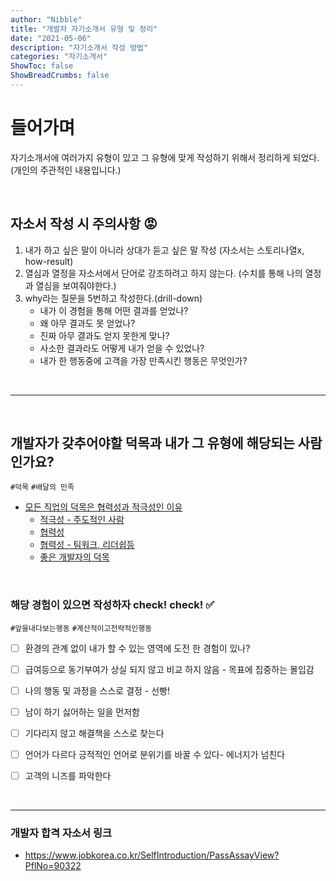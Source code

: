 ```yaml
---
author: "Nibble"
title: "개발자 자기소개서 유형 및 정리"
date: "2021-05-06"
description: "자기소개서 작성 방법"
categories: "자기소개서"
ShowToc: false
ShowBreadCrumbs: false
---
```


# 들어가며
자기소개서에 여러가지 유형이 있고 그 유형에 맞게 작성하기 위해서 정리하게 되었다. 
(개인의 주관적인 내용입니다.)

<br />

## 자소서 작성 시 주의사항 😡
1. 내가 하고 싶은 말이 아니라 상대가 듣고 싶은 말 작성 (자소서는 스토리나열x, how-result)
2. 열심과 열정을 자소서에서 단어로 강조하려고 하지 않는다. (수치를 통해 나의 열정과 열심을 보여줘야한다.)
3. why라는 질문을 5번하고 작성한다.(drill-down)
   - 내가  이 경험을 통해 어떤 결과를 얻었나?
   - 왜 아무 결과도 못 얻었나?
   - 진짜 아무 결과도 얻지 못한게 맞나?
   - 사소한 결과라도 어떻게 내가 얻을 수 있었나?
   - 내가 한 행동중에 고객을 가장 만족시킨 행동은 무엇인가?

<br />

-----

<br />

## 개발자가 갖추어야할 덕목과 내가 그 유형에 해당되는 사람인가요?
`#덕목` `#배달의 민족`

- [모든 직업의 덕목은 협력성과 적극성인 이유](https://www.youtube.com/watch?v=botJImBbv1k)
  - [적극성 - 주도적인 사람](https://www.youtube.com/watch?v=QQwcDZO09ck)
  - [협력성](https://www.youtube.com/watch?v=4m7Fk5Zbx2c)
  - [협력성 -  팀워크, 리더쉽등](https://www.youtube.com/watch?v=gz6GpM9HocE)
  - [좋은 개발자의 덕목](https://sungmin1.tistory.com/37)

<br />

### 해당 경험이 있으면 작성하자 check! check! ✅
`#앞을내다보는행동` `#계산적이고전략적인행동`

- [ ] 환경의 관계 없이 내가 할 수 있는 영역에 도전 한 경험이 있나?
- [ ] 급여등으로 동기부여가 상실 되지 않고 비교 하지 않음 - 목표에 집중하는 몰입감
- [ ] 나의 행동 및 과정을 스스로 결정 - 선빵! 
- [ ] 남이 하기 싫어하는 일을 먼저함
- [ ] 기다리지 않고 해결책을 스스로 찾는다
- [ ] 언어가 다르다 긍적적인 언어로 분위기를 바꿀 수 있다- 에너지가 넘친다
- [ ] 고객의 니즈를 파악한다


<br />

---

### 개발자 합격 자소서 링크
- https://www.jobkorea.co.kr/SelfIntroduction/PassAssayView?PflNo=90322

